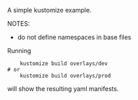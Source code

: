 
A simple kustomize example. 

NOTES:
- do not define namespaces in base files


Running

```
    kustomize build overlays/dev
# or
    kustomize build overlays/prod
```

will show the resulting yaml manifests.

